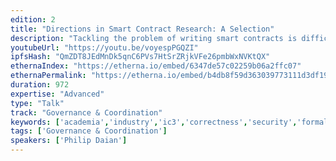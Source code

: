 ```yaml
---
edition: 2
title: "Directions in Smart Contract Research: A Selection"
description: "Tackling the problem of writing smart contracts is difficult, and understanding them fully remains even harder. We analyze what work the academic community is doing and should be doing to advance the basic foundational science of smart contracts. We make the case for better smart contracts through a three pronged approach: tooling (including formal verification and analysis models), bug bounties, and recovery through escape hatches. We survey current related work and discuss research and engineering directions to increase the cost of future attacks, in the context of lessons learned from contracts in the field."
youtubeUrl: "https://youtu.be/voyespPGQZI"
ipfsHash: "QmZDT8JEdMnDk5qnC6PVs7HtSrZRjkVFe26pmbWxNVKtQX"
ethernaIndex: "https://etherna.io/embed/6347de57c02259b06a2ffc07"
ethernaPermalink: "https://etherna.io/embed/b4db8f59d363039773111d3df1900ccb44fca03a6b407334221f54e583607456"
duration: 972
expertise: "Advanced"
type: "Talk"
track: "Governance & Coordination"
keywords: ['academia','industry','ic3','correctness','security','formal','verification','escape','hatches','bug','bounties','semantics','evm','trustless']
tags: ['Governance & Coordination']
speakers: ['Philip Daian']
---
```

